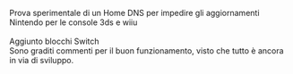 ﻿Prova sperimentale di un Home DNS per impedire gli aggiornamenti Nintendo per le console 3ds e wiiu<br>
<br>
Aggiunto blocchi Switch<br>
Sono graditi commenti per il buon funzionamento, visto che tutto è ancora in via di sviluppo.
